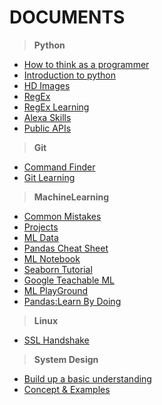 # DOCUMENTS
> __Python__
  * [How to think as a programmer](https://www.freecodecamp.org/news/how-to-think-like-a-programmer-lessons-in-problem-solving-d1d8bf1de7d2/)
  * [Introduction to python](https://github.com/nikhilvkn/python-wiki/wiki/Python-Introduction)
  * [HD Images](https://unsplash.com/)
  * [RegEx](https://regex101.com/)
  * [RegEx Learning](https://regexone.com/)
  * [Alexa Skills](https://realpython.com/alexa-python-skill/)
  * [Public APIs](https://public-apis.xyz/)
  
>__Git__
  * [Command Finder](https://gitexplorer.com/)
  * [Git Learning](https://learngitbranching.js.org/)
  
>__MachineLearning__
  * [Common Mistakes](https://elitedatascience.com/beginner-mistakes)
  * [Projects](https://elitedatascience.com/machine-learning-projects-for-beginners)
  * [ML Data](https://www.kaggle.com/)
  * [Pandas Cheat Sheet](https://elitedatascience.com/python-cheat-sheet)
  * [ML Notebook](https://github.com/madewithml/lessons/tree/4ad626098aca25db5628fe67895e738d5a5c2c2a)
  * [Seaborn Tutorial](https://elitedatascience.com/python-seaborn-tutorial)
  * [Google Teachable ML](https://teachablemachine.withgoogle.com/)
  * [ML PlayGround](https://ml-playground.com/#)
  * [Pandas:Learn By Doing](https://pandas.pydata.org/pandas-docs/stable/getting_started/10min.html)
  
 >__Linux__
  * [SSL Handshake](https://www.thesslstore.com/blog/explaining-ssl-handshake/)
  
 >__System Design__
  * [Build up a basic understanding](https://www.freecodecamp.org/news/systems-design-for-interviews/)
  * [Concept & Examples](https://github.com/donnemartin/system-design-primer)
  

